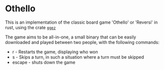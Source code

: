 # Othello
This is an implementation of the classic board game 'Othello' or 'Reversi' in rust, using the crate [`ggez`](https://ggez.rs/)

The game aims to be all-in-one, a small binary that can be easily downloaded and played between two people, with the following commands:

* r - Restarts the game, displaying who won
* s - Skips a turn, in such a situation where a turn must be skipped
* escape - shuts down the game